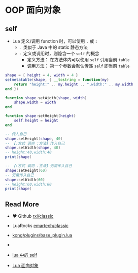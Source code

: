 # OOP 面向对象



## self

- Lua 定义/调用 function 时，可以使用 `.` 或 `:`
  - `.` 类似于 Java 中的 static 静态方法 
  - `:` 定义或调用时，则隐含一个 `self` 的概念
    - 定义方法： 在方法体内可以使用 `self` 引用当前 `table`
    - 调用方法： 第一个参数会默认传递  `self` 即当前 `table`

```lua
shape = { height = 4, width = 4 }
setmetatable(shape, { __tostring = function(my)
    return "height:" .. my.height .. ",width:" .. my.width
end })

function shape.setWidth(shape, width)
    shape.width = width
end

function shape:setHeight(height)
    self.height = height
end

-- 传入自己
shape.setHeight(shape, 40)
-- 【.方式 调用 :方法】传入自己
shape.setWidth(shape, 40)
-- height:40,width:40
print(shape)

-- 【:方式 调用 .方法】无需传入自己
shape:setHeight(60)
-- 无需传入自己
shape:setWidth(60)
-- height:60,width:60
print(shape)

```





## Read More

- ❤ Github [rxi/classic](https://github.com/rxi/classic) 

- LuaRocks [emartech/classic](https://luarocks.org/modules/emartech/classic)

- [kong/plugins/base_plugin.lua](https://github.com/Kong/kong/blob/2.1.4/kong/plugins/base_plugin.lua)

- 

- [lua 中的 self](https://www.jianshu.com/p/8245b1e7c487)

- [Lua 面向对象](https://www.runoob.com/lua/lua-object-oriented.html)

  

